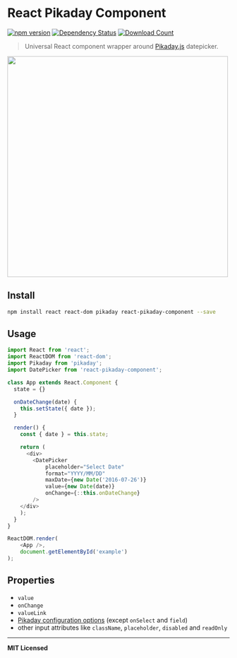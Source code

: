 # React Pikaday Component

[![npm version](http://badge.fury.io/js/react-pikaday-component.svg)](http://badge.fury.io/js/react-pikaday-component)
[![Dependency Status](http://david-dm.org/voronianski/react-pikaday-component.svg)](http://david-dm.org/voronianski/react-pikaday-component)
[![Download Count](http://img.shields.io/npm/dm/react-pikaday-component.svg?style=flat)](http://www.npmjs.com/package/react-pikaday-component)

> Universal React component wrapper around [Pikaday.js](https://github.com/dbushell/Pikaday) datepicker.

<img src="https://dl.dropboxusercontent.com/u/100463011/react-pikaday-component.gif" width="500" />

## Install

```bash
npm install react react-dom pikaday react-pikaday-component --save
```

## Usage

```javascript
import React from 'react';
import ReactDOM from 'react-dom';
import Pikaday from 'pikaday';
import DatePicker from 'react-pikaday-component';

class App extends React.Component {
  state = {}

  onDateChange(date) {
    this.setState({ date });
  }

  render() {
    const { date } = this.state;

    return (
      <div>
        <DatePicker 
            placeholder="Select Date"
            format="YYYY/MM/DD"
            maxDate={new Date('2016-07-26')}
            value={new Date(date)}
            onChange={::this.onDateChange}
        />
    </div>
    );
  }
}

ReactDOM.render(
    <App />,
    document.getElementById('example')
);
```

## Properties

- `value`
- `onChange`
- `valueLink`
- [Pikaday configuration options](https://github.com/dbushell/Pikaday#configuration) (except `onSelect` and `field`)
- other input attributes like `className`, `placeholder`, `disabled` and `readOnly`

---

**MIT Licensed**
